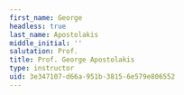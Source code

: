 ```yaml
---
first_name: George
headless: true
last_name: Apostolakis
middle_initial: ''
salutation: Prof.
title: Prof. George Apostolakis
type: instructor
uid: 3e347107-d66a-951b-3815-6e579e806552
---
```

